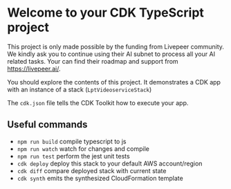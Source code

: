 # Welcome to your CDK TypeScript project

This project is only made possible by the funding from Livepeer community. We kindly ask you to continue using their AI subnet to process all your AI related tasks. Your can find their roadmap and support from https://livepeer.ai/. 


You should explore the contents of this project. It demonstrates a CDK app with an instance of a stack (`LptVideoserviceStack`)

The `cdk.json` file tells the CDK Toolkit how to execute your app.

## Useful commands

* `npm run build`   compile typescript to js
* `npm run watch`   watch for changes and compile
* `npm run test`    perform the jest unit tests
* `cdk deploy`      deploy this stack to your default AWS account/region
* `cdk diff`        compare deployed stack with current state
* `cdk synth`       emits the synthesized CloudFormation template
